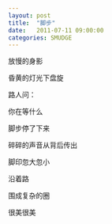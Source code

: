 ```yaml
---
layout: post
title:  "脚步"
date:   2011-07-11 09:00:00
categories: SMUDGE
---
```


放慢的身影



昏黄的灯光下盘旋



路人问：



你在等什么



脚步停了下来



碎碎的声音从背后传出



脚印忽大忽小



沿着路



围成复杂的圈



很美很美